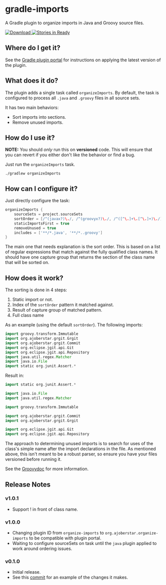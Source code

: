 # gradle-imports

A Gradle plugin to organize imports in Java and Groovy source files.

[ ![Download](https://api.bintray.com/packages/ajoberstar/gradle-plugins/org.ajoberstar%3Agradle-imports/images/download.svg) ](https://bintray.com/ajoberstar/gradle-plugins/org.ajoberstar%3Agradle-imports/_latestVersion)
[![Stories in Ready](https://badge.waffle.io/ajoberstar/gradle-imports.png?label=ready&title=Ready)](https://waffle.io/ajoberstar/gradle-imports)

## Where do I get it?

See the [Gradle plugin portal](http://plugins.gradle.org/plugin/org.ajoberstar.organize-imports) for instructions on applying the latest version of the plugin.

## What does it do?

The plugin adds a single task called `organizeImports`. By default, the task is configured
to process all `.java` and `.groovy` files in all source sets.

It has two main behaviors:

- Sort imports into sections.
- Remove unused imports.

## How do I use it?

**NOTE:** You should *only* run this on **versioned** code. This will ensure that you can revert if you either don't
like the behavior or find a bug.

Just run the `organizeImports` task.

```
./gradlew organizeImports
```

## How can I configure it?

Just directly configure the task:

```groovy
organizeImports {
	sourceSets = project.sourceSets
	sortOrder = [/^(javax?)\./, /^(groovyx?)\./, /^([^\.]+\.[^\.]+)\./]
	staticImportsFirst = true
	removeUnused = true
	includes = ['**/*.java', '**/*..groovy']
}
```

The main one that needs explanation is the sort order. This is based on a list of regular expressions that match
against the fully qualified class names. It should have one capture group that returns the section of the class name
that will be sorted on.

## How does it work?

The sorting is done in 4 steps:

1. Static import or not.
2. Index of the `sortOrder` pattern it matched against.
3. Result of capture group of matched pattern.
4. Full class name

As an example (using the default `sortOrder`). The following imports:

```groovy
import groovy.transform.Immutable
import org.ajoberstar.grgit.Grgit
import org.ajoberstar.grgit.Commit
import org.eclipse.jgit.api.Git
import org.eclipse.jgit.api.Repository
import java.util.regex.Matcher
import java.io.File
import static org.junit.Assert.*
```

Result in:

```groovy
import static org.junit.Assert.*

import java.io.File
import java.util.regex.Matcher

import groovy.transform.Immutable

import org.ajoberstar.grgit.Commit
import org.ajoberstar.grgit.Grgit

import org.eclipse.jgit.api.Git
import org.eclipse.jgit.api.Repository
```

The approach to determining unused imports is to search for uses of the class's simple name after the import
declarations in the file. As mentioned above, this isn't meant to be a robust parser, so ensure you have your files
versioned before running it.

See the [Groovydoc](http://ajoberstar.org/gradle-imports/docs/groovydoc/) for more information.

## Release Notes

### v1.0.1

- Support ! in front of class name.

### v1.0.0

- Changing plugin ID from `organize-imports` to `org.ajoberstar.organize-imports` to be compatible with plugin portal.
- Waiting to configure sourceSets on task until the `java` plugin applied to work around ordering issues.

### v0.1.0

- Initial release.
- See this [commit](https://github.com/ajoberstar/grgit/commit/24e26d13431cf0e97c6762a281a2c7c84cafea23) for an example of the changes it makes.
